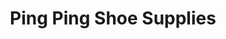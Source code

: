 ---
title: "Ping Ping Shoe Supplies"
url: /marikina/ping-ping-shoe-supplies-erano-manalo-2/
shop: shoes
---